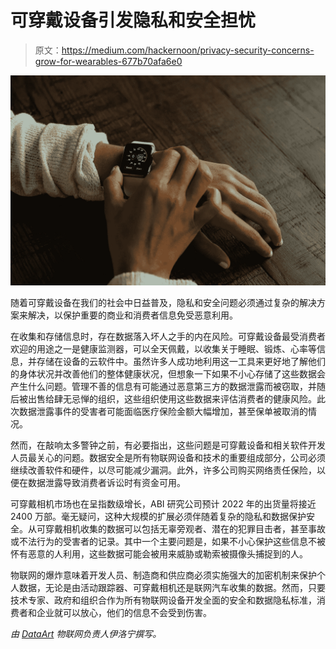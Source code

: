 # 可穿戴设备引发隐私和安全担忧

> 原文：<https://medium.com/hackernoon/privacy-security-concerns-grow-for-wearables-677b70afa6e0>

![](img/ed2c89697b988c86b156d7bfab8c2f24.png)

随着可穿戴设备在我们的社会中日益普及，隐私和安全问题必须通过复杂的解决方案来解决，以保护重要的商业和消费者信息免受恶意利用。

在收集和存储信息时，存在数据落入坏人之手的内在风险。可穿戴设备最受消费者欢迎的用途之一是健康监测器，可以全天佩戴，以收集关于睡眠、锻炼、心率等信息，并存储在设备的云软件中。虽然许多人成功地利用这一工具来更好地了解他们的身体状况并改善他们的整体健康状况，但想象一下如果不小心存储了这些数据会产生什么问题。管理不善的信息有可能通过恶意第三方的数据泄露而被窃取，并随后被出售给肆无忌惮的组织，这些组织使用这些数据来评估消费者的健康风险。此次数据泄露事件的受害者可能面临医疗保险金额大幅增加，甚至保单被取消的情况。

然而，在敲响太多警钟之前，有必要指出，这些问题是可穿戴设备和相关软件开发人员最关心的问题。数据安全是所有物联网设备和技术的重要组成部分，公司必须继续改善软件和硬件，以尽可能减少漏洞。此外，许多公司购买网络责任保险，以便在数据泄露导致消费者诉讼时有资金可用。

可穿戴相机市场也在呈指数级增长，ABI 研究公司预计 2022 年的出货量将接近 2400 万部。毫无疑问，这种大规模的扩展必须伴随着复杂的隐私和数据保护安全。从可穿戴相机收集的数据可以包括无辜旁观者、潜在的犯罪目击者，甚至事故或不法行为的受害者的记录。其中一个主要问题是，如果不小心保护这些信息不被怀有恶意的人利用，这些数据可能会被用来威胁或勒索被摄像头捕捉到的人。

物联网的爆炸意味着开发人员、制造商和供应商必须实施强大的加密机制来保护个人数据，无论是由活动跟踪器、可穿戴相机还是联网汽车收集的数据。然而，只要技术专家、政府和组织合作为所有物联网设备开发全面的安全和数据隐私标准，消费者和企业就可以放心，他们的信息不会受到伤害。

*由* [*DataArt*](https://www.dataart.com/industry/iot-and-m2m-solutions?utm_source=medium&utm_medium=social&utm_campaign=i-spring-2018) *物联网负责人伊洛宁撰写。*